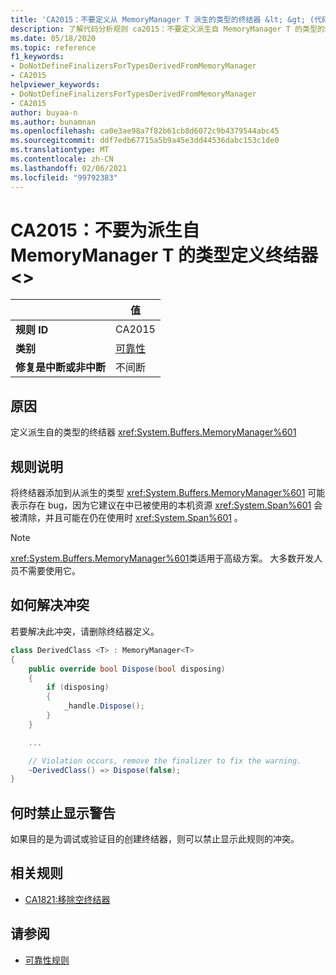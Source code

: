 ```yaml
---
title: 'CA2015：不要定义从 MemoryManager T 派生的类型的终结器 &lt; &gt; (代码分析) '
description: 了解代码分析规则 ca2015：不要定义派生自 MemoryManager T 的类型的终结器 &lt;&gt;
ms.date: 05/18/2020
ms.topic: reference
f1_keywords:
- DoNotDefineFinalizersForTypesDerivedFromMemoryManager
- CA2015
helpviewer_keywords:
- DoNotDefineFinalizersForTypesDerivedFromMemoryManager
- CA2015
author: buyaa-n
ms.author: bunamnan
ms.openlocfilehash: ca0e3ae98a7f82b61cb8d6072c9b4379544abc45
ms.sourcegitcommit: ddf7edb67715a5b9a45e3dd44536dabc153c1de0
ms.translationtype: MT
ms.contentlocale: zh-CN
ms.lasthandoff: 02/06/2021
ms.locfileid: "99792383"
---
```

# <a name="ca2015-do-not-define-finalizers-for-types-derived-from-memorymanagerlttgt"></a>CA2015：不要为派生自 MemoryManager T 的类型定义终结器 &lt;&gt;

| | 值 |
|-|-|
| **规则 ID** |CA2015|
| **类别** |[可靠性](reliability-warnings.md)|
| **修复是中断或非中断** |不间断|

## <a name="cause"></a>原因

定义派生自的类型的终结器 <xref:System.Buffers.MemoryManager%601>

## <a name="rule-description"></a>规则说明

将终结器添加到从派生的类型 <xref:System.Buffers.MemoryManager%601> 可能表示存在 bug，因为它建议在中已被使用的本机资源 <xref:System.Span%601> 会被清除，并且可能在仍在使用时 <xref:System.Span%601> 。

> [!NOTE]
> <xref:System.Buffers.MemoryManager%601>类适用于高级方案。 大多数开发人员不需要使用它。

## <a name="how-to-fix-violations"></a>如何解决冲突

若要解决此冲突，请删除终结器定义。

```csharp
class DerivedClass <T> : MemoryManager<T>
{
    public override bool Dispose(bool disposing)
    {
        if (disposing)
        {
            _handle.Dispose();
        }
    }

    ...

    // Violation occurs, remove the finalizer to fix the warning.
    ~DerivedClass() => Dispose(false);
}
```

## <a name="when-to-suppress-warnings"></a>何时禁止显示警告

如果目的是为调试或验证目的创建终结器，则可以禁止显示此规则的冲突。

## <a name="related-rules"></a>相关规则

- [CA1821:移除空终结器](ca1821.md)

## <a name="see-also"></a>请参阅

- [可靠性规则](reliability-warnings.md)
